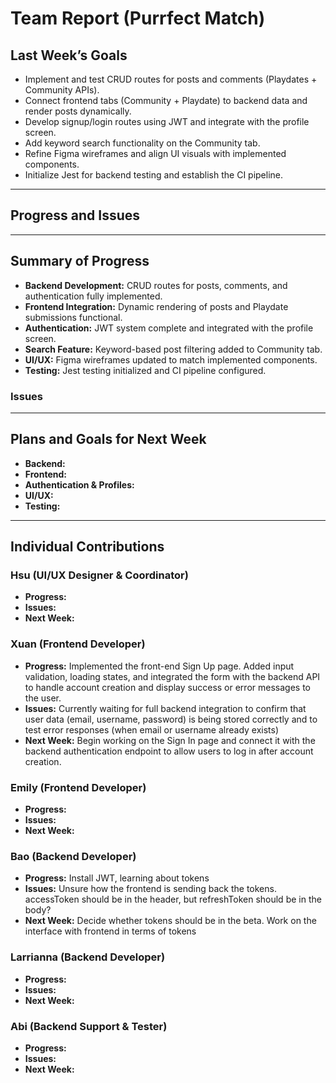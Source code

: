# Team Report (Purrfect Match)

## Last Week’s Goals
- Implement and test CRUD routes for posts and comments (Playdates + Community APIs).  
- Connect frontend tabs (Community + Playdate) to backend data and render posts dynamically.  
- Develop signup/login routes using JWT and integrate with the profile screen.  
- Add keyword search functionality on the Community tab.  
- Refine Figma wireframes and align UI visuals with implemented components.  
- Initialize Jest for backend testing and establish the CI pipeline.  

---

## Progress and Issues


---

## Summary of Progress
- **Backend Development:** CRUD routes for posts, comments, and authentication fully implemented.  
- **Frontend Integration:** Dynamic rendering of posts and Playdate submissions functional.  
- **Authentication:** JWT system complete and integrated with the profile screen.  
- **Search Feature:** Keyword-based post filtering added to Community tab.  
- **UI/UX:** Figma wireframes updated to match implemented components.  
- **Testing:** Jest testing initialized and CI pipeline configured.  

### Issues 

---

## Plans and Goals for Next Week
- **Backend:**
- **Frontend:**
- **Authentication & Profiles:**
- **UI/UX:**
- **Testing:**

---

## Individual Contributions

### Hsu (UI/UX Designer & Coordinator)
- **Progress:**
- **Issues:**  
- **Next Week:** 

### Xuan (Frontend Developer)
- **Progress:** Implemented the front-end Sign Up page. Added input validation, loading states, and integrated the form with the backend API to handle account creation and display success or error messages to the user.
- **Issues:** Currently waiting for full backend integration to confirm that user data (email, username, password) is being stored correctly and to test error responses (when email or username already exists)
- **Next Week:** Begin working on the Sign In page and connect it with the backend authentication endpoint to allow users to log in after account creation.

### Emily (Frontend Developer)
- **Progress:**
- **Issues:** 
- **Next Week:** 

### Bao (Backend Developer)
- **Progress:** Install JWT, learning about tokens
- **Issues:** Unsure how the frontend is sending back the tokens. accessToken should be in the header, but refreshToken should be in the body?
- **Next Week:** Decide whether tokens should be in the beta. Work on the interface with frontend in terms of tokens

### Larrianna (Backend Developer)
- **Progress:** 
- **Issues:**
- **Next Week:**

### Abi (Backend Support & Tester)
- **Progress:**
- **Issues:**
- **Next Week:**
